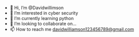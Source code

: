 - 👋 Hi, I’m @Davidwillimson
- 👀 I’m interested in cyber security
- 🌱 I’m currently learning python
- 💞️ I’m looking to collaborate on...
- 📫 How to reach me davidwilliamson123456789@gmail.com

<!---
Davidwillimson/Davidwillimson is a ✨ special ✨ repository because its `README.md` (this file) appears on your GitHub profile.
You can click the Preview link to take a look at your changes.
--->
